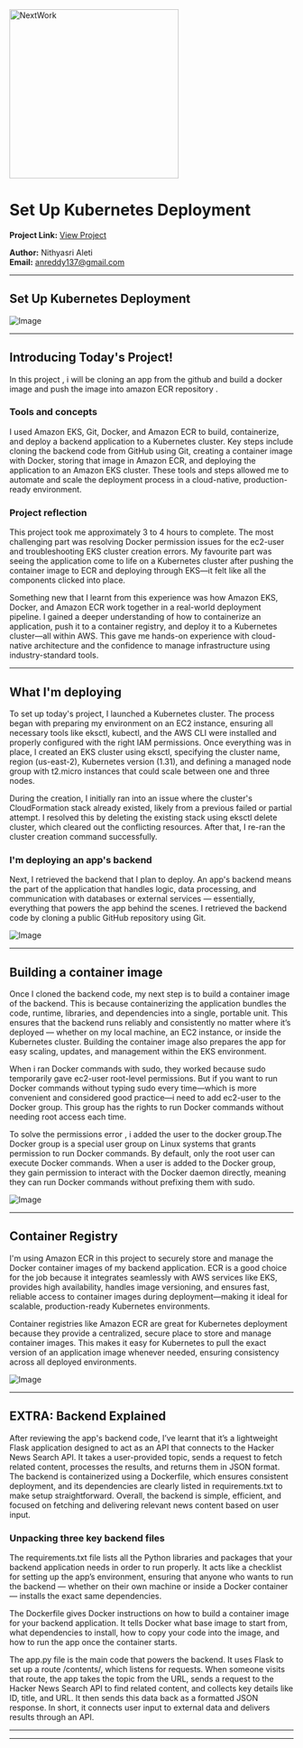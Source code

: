 <img src="https://cdn.prod.website-files.com/677c400686e724409a5a7409/6790ad949cf622dc8dcd9fe4_nextwork-logo-leather.svg" alt="NextWork" width="300" />

# Set Up Kubernetes Deployment

**Project Link:** [View Project](http://learn.nextwork.org/projects/aws-compute-eks2)

**Author:** Nithyasri Aleti  
**Email:** anreddy137@gmail.com

---

## Set Up Kubernetes Deployment

![Image](http://learn.nextwork.org/thoughtful_navy_swift_korimako/uploads/aws-compute-eks2_45e6c3de5)

---

## Introducing Today's Project!

In this project , i will be cloning an app from the github and build a docker image and push the image into amazon ECR repository .

### Tools and concepts

I used Amazon EKS, Git, Docker, and Amazon ECR to build, containerize, and deploy a backend application to a Kubernetes cluster. Key steps include cloning the backend code from GitHub using Git, creating a container image with Docker, storing that image in Amazon ECR, and deploying the application to an Amazon EKS cluster. These tools and steps allowed me to automate and scale the deployment process in a cloud-native, production-ready environment.

### Project reflection

This project took me approximately 3 to 4 hours to complete. The most challenging part was resolving Docker permission issues for the ec2-user and troubleshooting EKS cluster creation errors. My favourite part was seeing the application come to life on a Kubernetes cluster after pushing the container image to ECR and deploying through EKS—it felt like all the components clicked into place.

Something new that I learnt from this experience was how Amazon EKS, Docker, and Amazon ECR work together in a real-world deployment pipeline. I gained a deeper understanding of how to containerize an application, push it to a container registry, and deploy it to a Kubernetes cluster—all within AWS. This gave me hands-on experience with cloud-native architecture and the confidence to manage infrastructure using industry-standard tools.

---

## What I'm deploying

To set up today's project, I launched a Kubernetes cluster. The process began with preparing my environment on an EC2 instance, ensuring all necessary tools like eksctl, kubectl, and the AWS CLI were installed and properly configured with the right IAM permissions. Once everything was in place, I created an EKS cluster using eksctl, specifying the cluster name, region (us-east-2), Kubernetes version (1.31), and defining a managed node group with t2.micro instances that could scale between one and three nodes.

During the creation, I initially ran into an issue where the cluster's CloudFormation stack already existed, likely from a previous failed or partial attempt. I resolved this by deleting the existing stack using eksctl delete cluster, which cleared out the conflicting resources. After that, I re-ran the cluster creation command successfully.

### I'm deploying an app's backend

Next, I retrieved the backend that I plan to deploy. An app's backend means the part of the application that handles logic, data processing, and communication with databases or external services — essentially, everything that powers the app behind the scenes. I retrieved the backend code by cloning a public GitHub repository using Git.

![Image](http://learn.nextwork.org/thoughtful_navy_swift_korimako/uploads/aws-compute-eks2_1ebb86c71)

---

## Building a container image

Once I cloned the backend code, my next step is to build a container image of the backend. This is because containerizing the application bundles the code, runtime, libraries, and dependencies into a single, portable unit. This ensures that the backend runs reliably and consistently no matter where it’s deployed — whether on my local machine, an EC2 instance, or inside the Kubernetes cluster. Building the container image also prepares the app for easy scaling, updates, and management within the EKS environment.

When i ran Docker commands with sudo, they worked because sudo temporarily gave ec2-user root-level permissions. But if you want to run Docker commands without typing sudo every time—which is more convenient and considered good practice—i need to add ec2-user to the Docker group. This group has the rights to run Docker commands without needing root access each time.

To solve the permissions error , i added the user to the docker group.The Docker group is a special user group on Linux systems that grants permission to run Docker commands. By default, only the root user can execute Docker commands. When a user is added to the Docker group, they gain permission to interact with the Docker daemon directly, meaning they can run Docker commands without prefixing them with sudo.

![Image](http://learn.nextwork.org/thoughtful_navy_swift_korimako/uploads/aws-compute-eks2_45e6c3de5)

---

## Container Registry

I'm using Amazon ECR in this project to securely store and manage the Docker container images of my backend application. ECR is a good choice for the job because it integrates seamlessly with AWS services like EKS, provides high availability, handles image versioning, and ensures fast, reliable access to container images during deployment—making it ideal for scalable, production-ready Kubernetes environments.

Container registries like Amazon ECR are great for Kubernetes deployment because they provide a centralized, secure place to store and manage container images. This makes it easy for Kubernetes to pull the exact version of an application image whenever needed, ensuring consistency across all deployed environments.

![Image](http://learn.nextwork.org/thoughtful_navy_swift_korimako/uploads/aws-compute-eks2_l2m3n4o5)

---

## EXTRA: Backend Explained

After reviewing the app's backend code, I’ve learnt that it’s a lightweight Flask application designed to act as an API that connects to the Hacker News Search API. It takes a user-provided topic, sends a request to fetch related content, processes the results, and returns them in JSON format. The backend is containerized using a Dockerfile, which ensures consistent deployment, and its dependencies are clearly listed in requirements.txt to make setup straightforward. Overall, the backend is simple, efficient, and focused on fetching and delivering relevant news content based on user input.

### Unpacking three key backend files

The requirements.txt file lists all the Python libraries and packages that your backend application needs in order to run properly. It acts like a checklist for setting up the app’s environment, ensuring that anyone who wants to run the backend — whether on their own machine or inside a Docker container — installs the exact same dependencies.

The Dockerfile gives Docker instructions on how to build a container image for your backend application. It tells Docker what base image to start from, what dependencies to install, how to copy your code into the image, and how to run the app once the container starts.

The app.py file is the main code that powers the backend. It uses Flask to set up a route /contents/<topic>, which listens for requests. When someone visits that route, the app takes the topic from the URL, sends a request to the Hacker News Search API to find related content, and collects key details like ID, title, and URL. It then sends this data back as a formatted JSON response. In short, it connects user input to external data and delivers results through an API.

---

---
